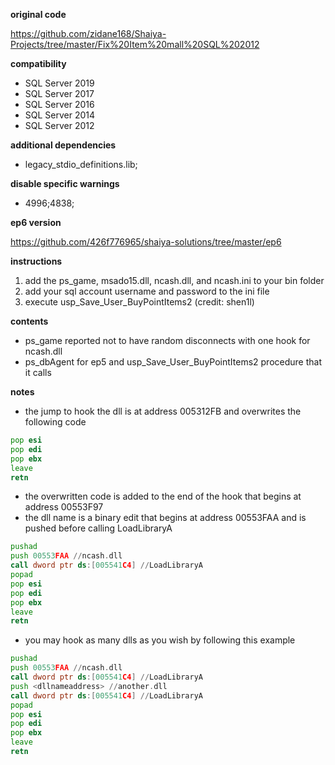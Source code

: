 **original code** 

https://github.com/zidane168/Shaiya-Projects/tree/master/Fix%20Item%20mall%20SQL%202012

**compatibility**

* SQL Server 2019
* SQL Server 2017
* SQL Server 2016
* SQL Server 2014
* SQL Server 2012

**additional dependencies**
* legacy_stdio_definitions.lib;

**disable specific warnings**
* 4996;4838;

**ep6 version**

https://github.com/426f776965/shaiya-solutions/tree/master/ep6

**instructions**
1. add the ps_game, msado15.dll, ncash.dll, and ncash.ini to your bin folder
2. add your sql account username and password to the ini file
3. execute usp_Save_User_BuyPointItems2 (credit: shen1l)

**contents**
* ps_game reported not to have random disconnects with one hook for ncash.dll
* ps_dbAgent for ep5 and usp_Save_User_BuyPointItems2 procedure that it calls

**notes**
* the jump to hook the dll is at address 005312FB and overwrites the following code

```asm
pop esi
pop edi
pop ebx
leave
retn
```

* the overwritten code is added to the end of the hook that begins at address 00553F97
* the dll name is a binary edit that begins at address 00553FAA and is pushed before calling LoadLibraryA

```asm
pushad
push 00553FAA //ncash.dll
call dword ptr ds:[005541C4] //LoadLibraryA
popad
pop esi
pop edi
pop ebx
leave
retn
```

* you may hook as many dlls as you wish by following this example

```asm
pushad
push 00553FAA //ncash.dll
call dword ptr ds:[005541C4] //LoadLibraryA
push <dllnameaddress> //another.dll
call dword ptr ds:[005541C4] //LoadLibraryA
popad
pop esi
pop edi
pop ebx
leave
retn
```


